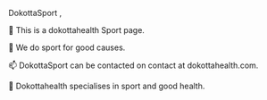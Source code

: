 DokottaSport ,

🔭 This is a dokottahealth Sport page.

🔭 We do sport for good causes.

📫 DokottaSport can be contacted on contact at dokottahealth.com.

🌱 Dokottahealth specialises in sport and good health.
